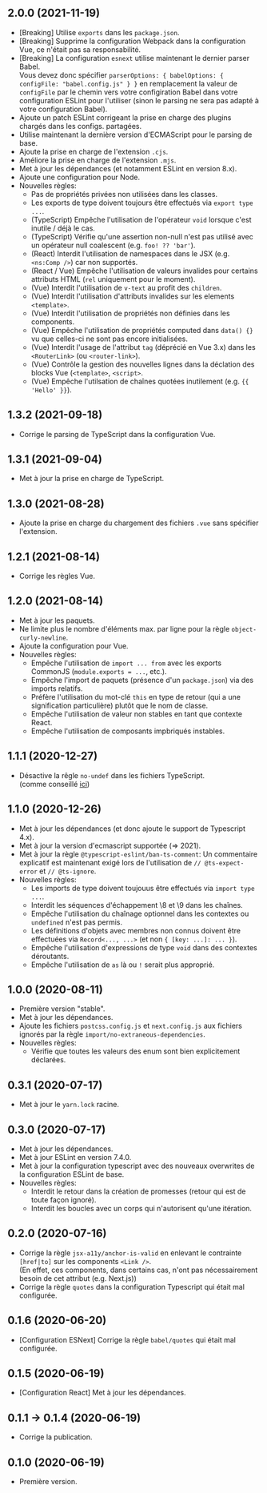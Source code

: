 ## 2.0.0 (2021-11-19)
- [Breaking] Utilise `exports` dans les `package.json`.
- [Breaking] Supprime la configuration Webpack dans la configuration Vue, ce n'était pas sa responsabilité. 
- [Breaking] La configuration `esnext` utilise maintenant le dernier parser Babel.  
  Vous devez donc spécifier `parserOptions: { babelOptions: { configFile: "babel.config.js" } }`
  en remplacement la valeur de `configFile` par le chemin vers votre configiration Babel dans votre 
  configuration ESLint pour l'utiliser (sinon le parsing ne sera pas adapté à votre configuration Babel).
- Ajoute un patch ESLint corrigeant la prise en charge des plugins chargés dans les configs. partagées.
- Utilise maintenant la dernière version d'ECMAScript pour le parsing de base.
- Ajoute la prise en charge de l'extension `.cjs`.
- Améliore la prise en charge de l'extension `.mjs`.
- Met à jour les dépendances (et notamment ESLint en version 8.x).
- Ajoute une configuration pour Node.
- Nouvelles règles:
  - Pas de propriétés privées non utilisées dans les classes.
  - Les exports de type doivent toujours être effectués via `export type ...`.
  - (TypeScript) Empêche l'utilisation de l'opérateur `void` lorsque c'est inutile / déjà le cas.
  - (TypeScript) Vérifie qu'une assertion non-null n'est pas utilisé avec un opérateur null coalescent (e.g. `foo! ?? 'bar'`).
  - (React) Interdit l'utilisation de namespaces dans le JSX (e.g. `<ns:Comp />`) car non supportés.
  - (React / Vue) Empêche l'utilisation de valeurs invalides pour certains attributs HTML (`rel` uniquement pour le moment).
  - (Vue) Interdit l'utilisation de `v-text` au profit des `children`.
  - (Vue) Interdit l'utilisation d'attributs invalides sur les elements `<template>`.
  - (Vue) Interdit l'utilisation de propriétés non définies dans les components.
  - (Vue) Empêche l'utilisation de propriétés computed dans `data() {}` vu que celles-ci ne sont pas encore initialisées.
  - (Vue) Interdit l'usage de l'attribut `tag` (déprécié en Vue 3.x) dans les `<RouterLink>` (ou `<router-link>`).
  - (Vue) Contrôle la gestion des nouvelles lignes dans la déclation des blocks Vue (`<template>`, `<script>`.
  - (Vue) Empêche l'utilsation de chaînes quotées inutilement (e.g. `{{ 'Hello' }}`).

## 1.3.2 (2021-09-18)
- Corrige le parsing de TypeScript dans la configuration Vue.

## 1.3.1 (2021-09-04)
- Met à jour la prise en charge de TypeScript.

## 1.3.0 (2021-08-28)
- Ajoute la prise en charge du chargement des fichiers `.vue` sans spécifier l'extension.

## 1.2.1 (2021-08-14)
- Corrige les règles Vue.

## 1.2.0 (2021-08-14)
- Met à jour les paquets.
- Ne limite plus le nombre d'éléments max. par ligne pour la règle `object-curly-newline`.
- Ajoute la configuration pour Vue.
- Nouvelles règles:  
  - Empêche l'utilisation de `import ... from` avec les exports CommonJS (`module.exports = ...`, etc.).
  - Empêche l'import de paquets (présence d'un `package.json`) via des imports relatifs.
  - Préfère l'utilisation du mot-clé `this` en type de retour (qui a une signification particulière) plutôt que le nom de classe.
  - Empêche l'utilisation de valeur non stables en tant que contexte React.
  - Empêche l'utilisation de composants impbriqués instables.

## 1.1.1 (2020-12-27)
- Désactive la rêgle `no-undef` dans les fichiers TypeScript.  
  (comme conseillé [ici](https://github.com/typescript-eslint/typescript-eslint/blob/master/docs/getting-started/linting/FAQ.md#i-get-errors-from-the-no-undef-rule-about-global-variables-not-being-defined-even-though-there-are-no-typescript-errors))

## 1.1.0 (2020-12-26)
- Met à jour les dépendances (et donc ajoute le support de Typescript 4.x).
- Met à jour la version d'ecmascript supportée (=> 2021).
- Met à jour la règle `@typescript-eslint/ban-ts-comment`: Un commentaire explicatif 
  est maintenant exigé lors de l'utilisation de `// @ts-expect-error` et `// @ts-ignore`.
- Nouvelles règles:
  - Les imports de type doivent toujouus être effectués via `import type ...`.
  - Interdit les séquences d'échappement \8 et \9 dans les chaînes.
  - Empêche l'utilisation du chaînage optionnel dans les contextes ou `undefined` n'est pas permis.
  - Les définitions d'objets avec membres non connus doivent être effectuées via `Record<..., ...>` (et non `{ [key: ...]: ... }`).
  - Empêche l'utilisation d'expressions de type `void` dans des contextes déroutants.
  - Empêche l'utilisation de `as` là ou `!` serait plus approprié.

## 1.0.0 (2020-08-11)
- Première version "stable".
- Met à jour les dépendances.
- Ajoute les fichiers `postcss.config.js` et `next.config.js` aux 
  fichiers ignorés par la règle `import/no-extraneous-dependencies`.
- Nouvelles règles:  
  - Vérifie que toutes les valeurs des enum sont bien explicitement déclarées.

## 0.3.1 (2020-07-17)
- Met à jour le `yarn.lock` racine.

## 0.3.0 (2020-07-17)
- Met à jour les dépendances.
- Met à jour ESLint en version 7.4.0.
- Met à jour la configuration typescript avec des nouveaux overwrites de la configuration ESLint de base.
- Nouvelles règles:  
  - Interdit le retour dans la création de promesses (retour qui est de toute façon ignoré).
  - Interdit les boucles avec un corps qui n'autorisent qu'une itération.

## 0.2.0 (2020-07-16)
- Corrige la règle `jsx-a11y/anchor-is-valid` en enlevant le contrainte `[href|to]` sur les components `<Link />`.  
  (En effet, ces components, dans certains cas, n'ont pas nécessairement besoin de cet attribut (e.g. Next.js))
- Corrige la règle `quotes` dans la configuration Typescript qui était mal configurée.

## 0.1.6 (2020-06-20)
- [Configuration ESNext] Corrige la règle `babel/quotes` qui était mal configurée.

## 0.1.5 (2020-06-19)
- [Configuration React] Met à jour les dépendances.

## 0.1.1 -> 0.1.4 (2020-06-19)
- Corrige la publication.

## 0.1.0 (2020-06-19)
- Première version.

